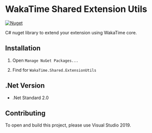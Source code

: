 WakaTime Shared Extension Utils
=====================

[![Nuget](https://img.shields.io/nuget/vpre/WakaTime.Shared.ExtensionUtils?label=release)](https://www.nuget.org/packages/WakaTime.Shared.ExtensionUtils/)

C# nuget library to extend your extension using WakaTime core.

Installation
------------

1. Open `Manage NuGet Packages...`

2. Find for `WakaTime.Shared.ExtensionUtils`

.Net Version
--------------------------------

* .Net Standard 2.0

Contributing
------------

To open and build this project, please use Visual Studio 2019.
